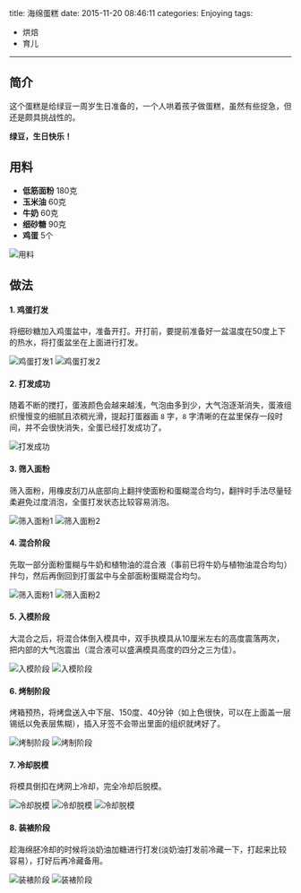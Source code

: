 title: 海绵蛋糕
date: 2015-11-20 08:46:11
categories: Enjoying
tags:
 - 烘焙
 - 育儿
---


## 简介

这个蛋糕是给绿豆一周岁生日准备的，一个人哄着孩子做蛋糕，虽然有些捉急，但还是颇具挑战性的。

**绿豆，生日快乐！**

## 用料

* **低筋面粉** 180克
* **玉米油** 60克
* **牛奶** 60克
* **细砂糖** 90克
* **鸡蛋** 5个

![用料](p92.jpg)

## 做法

#### 1. 鸡蛋打发

将细砂糖加入鸡蛋盆中，准备开打。开打前，要提前准备好一盆温度在50度上下的热水，将打蛋盆坐在上面进行打发。

![鸡蛋打发1](p93.jpg)
![鸡蛋打发2](p95.jpg)

#### 2. 打发成功

随着不断的搅打，蛋液颜色会越来越浅，气泡由多到少，大气泡逐渐消失，蛋液组织慢慢变的细腻且浓稠光滑，提起打蛋器画 `8` 字，`8` 字清晰的在盆里保存一段时间，并不会很快消失，全蛋已经打发成功了。

![打发成功](p96.jpg)

#### 3. 筛入面粉

筛入面粉，用橡皮刮刀从底部向上翻拌使面粉和蛋糊混合均匀，翻拌时手法尽量轻柔避免过度消泡，全蛋打发状态比较容易消泡。

![筛入面粉1](p98.jpg)
![筛入面粉2](p02.jpg)

#### 4. 混合阶段

先取一部分面粉蛋糊与牛奶和植物油的混合液（事前已将牛奶与植物油混合均匀）拌匀，然后再倒回到打蛋盆中与全部面粉蛋糊混合均匀。

![筛入面粉1](p03.jpg)
![筛入面粉2](p06.jpg)

#### 5. 入模阶段

大混合之后，将混合体倒入模具中，双手执模具从10厘米左右的高度震落两次，把内部的大气泡震出（混合液可以盛满模具高度的四分之三为佳）。

![入模阶段](p07.jpg)
![入模阶段](p09.jpg)

#### 6. 烤制阶段

烤箱预热，将烤盘送入中下层、150度、40分钟（如上色很快，可以在上面盖一层锡纸以免表层焦糊），插入牙签不会带出里面的组织就烤好了。

![烤制阶段](p10.jpg)
![烤制阶段](p11.jpg)

#### 7. 冷却脱模

将模具倒扣在烤网上冷却，完全冷却后脱模。

![冷却脱模](p14.jpg)
![冷却脱模](p18.jpg)
![冷却脱模](p19.jpg)

#### 8. 装裱阶段

趁海绵胚冷却的时候将淡奶油加糖进行打发(淡奶油打发前冷藏一下，打起来比较容易），打好后再冷藏备用。

![装裱阶段](p15.jpg)
![装裱阶段](p24.jpg)
